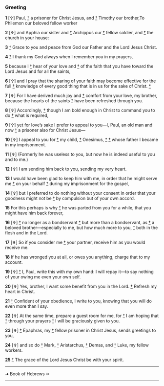 ### Greeting

**1** [✞] Paul, [†](#Phlmtext_EFN1) a prisoner for Christ Jesus, and [†](#Phlmtext_EFN2) Timothy our brother,To Philemon our beloved fellow worker

**2** [✞] and Apphia our sister and [†](#Phlmtext_EFN3) Archippus our [†](#Phlmtext_EFN4) fellow soldier, and [†](#Phlmtext_EFN5) the church in your house:

**3**  [†](#Phlmtext_EFN6) Grace to you and peace from God our Father and the Lord Jesus Christ.

**4**  [†](#Phlmtext_EFN7) I thank my God always when I remember you in my prayers,

**5**  because I [†](#Phlmtext_EFN8) hear of your love and [†](#Phlmtext_EFN9) of the faith that you have toward the Lord Jesus and for all the saints,

**6** [✞] and I pray that the sharing of your faith may become effective for the full [†](#Phlmtext_EFN10) knowledge of every good thing that is in us for the sake of Christ. [*](#Phlm_NC1)

**7** [✞] For I have derived much joy and [†](#Phlmtext_EFN11) comfort from your love, my brother, because the hearts of the saints [†](#Phlmtext_EFN12) have been refreshed through you.

**8** [✞] Accordingly, [†](#Phlmtext_EFN13) though I am bold enough in Christ to command you to do [†](#Phlmtext_EFN14) what is required,

**9** [✞] yet for love’s sake I prefer to appeal to you—I, Paul, an old man and now [†](#Phlmtext_EFN15) a prisoner also for Christ Jesus—

**10** [✞] I appeal to you for [†](#Phlmtext_EFN16) my child, [†](#Phlmtext_EFN17) Onesimus, [*](#Phlm_NC2) [†](#Phlmtext_EFN18) whose father I became in my imprisonment.

**11** [✞] (Formerly he was useless to you, but now he is indeed useful to you and to me.)

**12** [✞] I am sending him back to you, sending my very heart.

**13**  I would have been glad to keep him with me, in order that he might serve me [†](#Phlmtext_EFN19) on your behalf [†](#Phlmtext_EFN20) during my imprisonment for the gospel,

**14** [✞] but I preferred to do nothing without your consent in order that your goodness might not be [†](#Phlmtext_EFN21) by compulsion but of your own accord.

**15**  For this perhaps is why [†](#Phlmtext_EFN22) he was parted from you for a while, that you might have him back forever,

**16** [✞] [†](#Phlmtext_EFN23) no longer as a bondservant [*](#Phlm_NC3) but more than a bondservant, as [†](#Phlmtext_EFN24) a beloved brother—especially to me, but how much more to you, [†](#Phlmtext_EFN25) both in the flesh and in the Lord.

**17** [✞] So if you consider me [†](#Phlmtext_EFN26) your partner, receive him as you would receive me.

**18**  If he has wronged you at all, or owes you anything, charge that to my account.

**19** [✞] [†](#Phlmtext_EFN27) I, Paul, write this with my own hand: I will repay it—to say nothing of your owing me even your own self.

**20** [✞] Yes, brother, I want some benefit from you in the Lord. [†](#Phlmtext_EFN28) Refresh my heart in Christ.

**21**  [†](#Phlmtext_EFN29) Confident of your obedience, I write to you, knowing that you will do even more than I say.

**22** [✞] At the same time, prepare a guest room for me, for [†](#Phlmtext_EFN30) I am hoping that [†](#Phlmtext_EFN31) through your prayers [†](#Phlmtext_EFN32) I will be graciously given to you.

**23** [✞] [†](#Phlmtext_EFN33) Epaphras, my [†](#Phlmtext_EFN34) fellow prisoner in Christ Jesus, sends greetings to you,

**24** [✞] and so do [†](#Phlmtext_EFN35) Mark, [†](#Phlmtext_EFN34) Aristarchus, [†](#Phlmtext_EFN36) Demas, and [†](#Phlmtext_EFN36) Luke, my fellow workers.

**25**  [†](#Phlmtext_EFN37) The grace of the Lord Jesus Christ be with your spirit.


---

➜ Book of Hebrews ⇨

---

